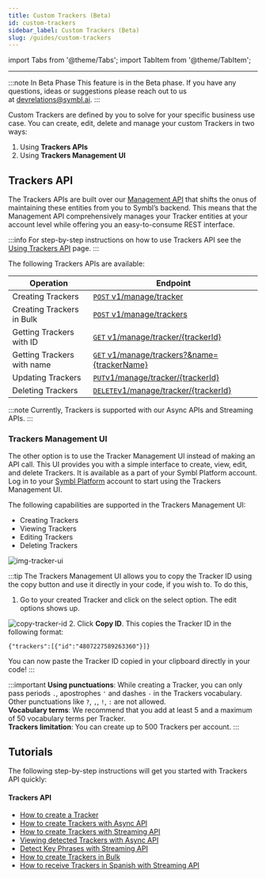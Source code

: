 ```yaml
---
title: Custom Trackers (Beta)
id: custom-trackers
sidebar_label: Custom Trackers (Beta)
slug: /guides/custom-trackers
---
```

import Tabs from '@theme/Tabs';
import TabItem from '@theme/TabItem';

---

:::note In Beta Phase
This feature is in the Beta phase. If you have any questions, ideas or suggestions please reach out to us at devrelations@symbl.ai.
:::

Custom Trackers are defined by you to solve for your specific business use case. You can create, edit, delete and manage your custom Trackers in two ways: 

1. Using **Trackers APIs** 
2. Using **Trackers Management UI**

## Trackers API

The Trackers APIs are built over our [Management API](/docs/management-api/introduction) that shifts the onus of maintaining these entities from you to Symbl’s backend. This means that the Management API comprehensively manages your Tracker entities at your account level while offering you an easy-to-consume REST interface. 

:::info
For step-by-step instructions on how to use Trackers API see the [Using Trackers API](/docs/management-api/trackers/overview) page. 
:::

The following Trackers APIs are available:

Operation  | Endpoint
---------- | -------
Creating Trackers | [`POST` v1/manage/tracker](/management-api/trackers/create-tracker)
Creating Trackers in Bulk | [`POST` v1/manage/trackers](/management-api/trackers/create-tracker#bulk-create-trackers-api)
Getting Trackers with ID| [`GET` v1/manage/tracker/{trackerId}](/management-api/trackers/get-tracker#get-tracker-by-id)
Getting Trackers with name | [`GET` v1/manage/trackers?&name={trackerName}](/management-api/trackers/get-tracker#get-tracker)
Updating Trackers| [`PUT`v1/manage/tracker/{trackerId}](/management-api/trackers/update-tracker)
Deleting Trackers| [`DELETE`v1/manage/tracker/{trackerId}](/management-api/trackers/delete-tracker)

:::note
Currently, Trackers is supported with our Async APIs and Streaming APIs.
:::

### Trackers Management UI 

The other option is to use the Tracker Management UI instead of making an API call. This UI provides you with a simple interface to create, view, edit, and delete Trackers. It is available as a part of your Symbl Platform account. Log in to your [Symbl Platform](https://platform.symbl.ai/#/login) account to start using the Trackers Management UI. 

The following capabilities are supported in the Trackers Management UI:

- Creating Trackers
- Viewing Trackers
- Editing Trackers
- Deleting Trackers

![img-tracker-ui](/img/tracker-ui-1.png)

:::tip
The Trackers Management UI allows you to copy the Tracker ID using the copy button and use it directly in your code, if you wish to. To do this, 

1. Go to your created Tracker and click on the select option. The edit options shows up. 

![copy-tracker-id](/img/copy-tracker-id.png)
2. Click **Copy ID**. This copies the Tracker ID in the following format:

`{"trackers":[{"id":"4807227589263360"}]}`

You can now paste the Tracker ID copied in your clipboard directly in your code!
:::

:::important
**Using punctuations**: While creating a Tracker, you can only pass periods `.`, apostrophes `'` and dashes `-` in the Trackers vocabulary. Other punctuations like `?`, `,`, `!`, `:` are not allowed.<br/>
**Vocabulary terms**: We recommend that you add at least 5 and a maximum of 50 vocabulary terms per Tracker.<br/>
**Trackers limitation**: You can create up to 500 Trackers per account. 
:::

## Tutorials

The following step-by-step instructions will get you started with Trackers API quickly:

#### Trackers API

- [How to create a Tracker](/docs/management-api/trackers/overview#consuming-trackers-with-management-api)
- [How to create Trackers with Async API](/docs/management-api/trackers/overview#consuming-trackers-with-async-apis)
- [How to create Trackers with Streaming API](/docs/management-api/trackers/overview#consuming-trackers-with-streaming-api)
- [Viewing detected Trackers with Async API](/docs/async-api/code-snippets/track-phrases-in-a-conversation/#view-detected-trackers)
- [Detect Key Phrases with Streaming API](/docs/streamingapi/code-snippets/detect-key-phrases/#ontrackerresponse-json-response-example)
- [How to create Trackers in Bulk](/docs/management-api/trackers/create-tracker#create-trackers-in-bulk)
- [How to receive Trackers in Spanish with Streaming API](/docs/streamingapi/code-snippets/receive-trackers-in-spanish)

